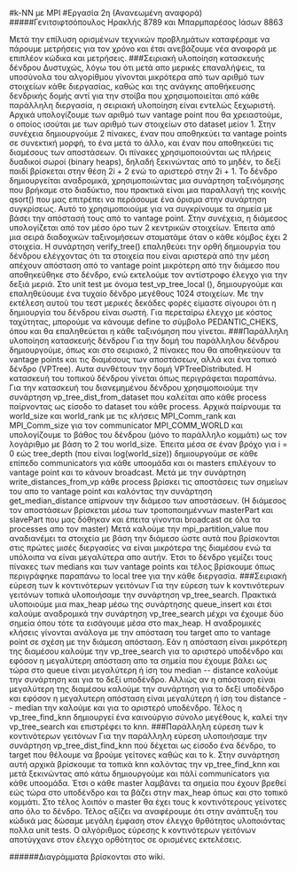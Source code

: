 #k-NN με MPI
#Εργασία 2η (Ανανεωμένη αναφορά)
#####Γενιτσιφτσόπουλος Ηρακλής 8789 και Μπαρμπαρέσος Ιάσων 8863

Μετά την επίλυση ορισμένων τεχνικών προβλημάτων καταφέραμε να πάρουμε
μετρήσεις για τον χρόνο και έτσι ανεβάζουμε νέα αναφορά με επιπλέον
κώδικα και μετρήσεις.
###Σειριακή υλοποίηση κατασκευής δένδρου
Δυστυχώς, λόγω του ότι μετά απο μερικές επαναλήψεις, τα υποσύνολα του
αλγορίθμου γίνονται μικρότερα από των αριθμό των στοιχείων κάθε διεργασίας,
καθώς και της ανάγκης αποθήκευσης δενδρικής δομής αντί για την στοίβα που
χρησιμοποιείται από κάθε παράλληλη διεργασία, η σειριακή υλοποίηση είναι
εντελώς ξεχωριστή.
Αρχικά υπολογίζουμε των αριθμό των vantage point που θα χρειαστούμε, ο οποίος
ισούται με των αριθμό των στοιχείων στο dataset μείον 1. Στην συνέχεια
δημιουργούμε 2 πίνακες, έναν που αποθηκεύει τα vantage points σε συνεκτική
μορφή, το ένα μετά το άλλο, και έναν που αποθηκεύει τις διαμέσους των
αποστάσεων. Οι πίνακες χρησιμοποιούνται ως πλήρεις δυαδικοί σωροί (binary
heaps), δηλαδή ξεκινώντας από το μηδέν, το δεξί παιδί βρίσκεται στην θέση 2i + 2
ενώ το αριστερό στην 2i + 1.
Το δένδρο δημιουργείται αναδρομικά, χρησιμοποιώντας μια συνάρτηση
ταξινόμησης που βρήκαμε στο διαδύκτιο, που πρακτικά είναι μια παραλλαγή της
κοινής qsort() που μας επιτρέπει να περάσουμε ένα όρισμα στην συνάρτηση
συγκρίσεως. Αυτό το χρησιμοποιούμε για να συγκρίνουμε τα σημεία με βάσει την
απόστασή τους από το vantage point. Στην συνέχεια, η διάμεσος υπολογίζεται από
τον μέσο όρο των 2 κεντρικών στοιχείων. Έπειτα από μια σειρά διαδοχικών
ταξινομήσεων σταματάμε όταν ο κάθε κόμβος έχει 2 στοιχεία.
Η συνάρτηση verify_tree() επαληθεύει την ορθή δημιουργία του δένδρου
ελέγχοντας ότι τα στοιχεία που είναι αριστερά από την μέση απέχουν απόσταση
από το vantage point μικρότερη από την διάμεσο που αποθηκεύθηκε στο δένδρο,
ενώ εκτελούμε τον αντίστροφο έλεγχο για την δεξιά μεριά.
Στο unit test με όνομα test_vp_tree_local (), δημιουργούμε και επαληθεύουμε ένα
τυχαίο δένδρο μεγέθους 1024 στοιχείων. Με την εκτέλεση αυτού του τεστ μερικές
δεκάδες φορές είμαστε σίγουροι ότι η δημιουργία του δένδρου είναι σωστή. Για
περεταίρω έλεγχο με κόστος ταχύτητας, μπορούμε να κάνουμε define το σύμβολο
PEDANTIC_CHEKS, όπου και θα επαληθεύεται η κάθε ταξινόμηση που γίνεται.
###Παράλληλη υλοποίηση κατασκευής δένδρου
Για την δομή του παράλληλου δένδρου δημιουργούμε, όπως και στο σειριακό,
2 πίνακες που θα αποθηκεύουν τα vantage points και τις διαμέσους των αποστάσεων,
αλλά και ένα τοπικό δένδρο (VPTree). Αυτα συνθέτουν την δομή VPTreeDistributed.
Η κατασκευή του τοπικού δένδρου γίνεται όπως περιγράφεται παραπάνω.
Για την κατασκευή του διανεμημένου δένδρου χρησιμοποιούμε την συνάρτηση
vp_tree_dist_from_dataset που καλείται απο κάθε process παίρνοντας ως είσοδο
το dataset του κάθε process. Αρχικά παίρνουμε τα world_size και world_rank
με τις κλήσεις MPI_Comm_rank και MPI_Comm_size για τον communicator
MPI_COMM_WORLD και υπολογίζουμε το βάθος του δένδρου (μόνο το παράλληλο κομμάτι)
ως τον λογάριθμο με βάση το 2 του world_size. Ἐπειτα μέσα σε έναν βρόχο για i = 0
εώς tree_depth (που είναι log(world_size)) δημιουργούμε σε κάθε επίπεδο communicators για
κάθε υποομάδα και οι masters επιλέγουν το vantage point και το κάνουν broadcast.
Μετά με την συνάρτηση write_distances_from_vp κάθε process βρίσκει τις αποστάσεις των
σημείων του απο το vantage point και καλόντας την συνάρτηση get_median_distance απίρνουν την
διάμεσο των αποστάσεων. (Η διάμεσος τον αποστάσεων βρίσκεται μέσω των τροποποιημέννων masterPart
και slavePart που μας δόθηκαν και έπειτα γίνονται broadcast σε όλα τα processes απο τον master)
Μετά καλούμε την mpi_partition_value που αναδιανέμει τα στοιχεία με βάση την διάμεσο ώστε
αυτά που βρίσκονται στις πρώτες μισές διεργασίες να είναι μικρότερα της διαμέσου ενώ
τα υπόλοιπα να είναι μεγαλύτερα απο αυτήν. Έτσι το δένδρο γεμίζει τους πίνακες των medians και
των vantage points και τέλος βρίσκουμε όπως περιγράφηκε παραπάνω το local tree για την
κάθε διεργασία.
###Σειριακή εύρεση των k κοντινότερων γειτόνων
Για την εύρεση των k κοντινότερων γειτόνων τοπικά υλοποιήσαμε την συνάρτηση
vp_tree_search. Πρακτικά υλοποιούμε μια max_heap μέσω της συνάρτησης queue_insert
και έτσι καλούμε αναδρομικά την συνάρτηση vp_tree_search μέχρι να έχουμε δύο σημεία
όπου τότε τα εισάγουμε μέσα στο max_heap. Η αναδρομικές κλήσεις γίνονται ανάλογα με
την απόσταση του target απο το vantage point σε σχέση με την διάμεση απόσταση.
Εάν η απόσταση είναι μικρότερη της διαμέσου καλούμε την vp_tree_search για το αριστερό
υποδένδρο και εφόσον η μεγαλύτερη απόσταση απο τα σημεία που έχουμε βάλει ως τώρα στο queue
είναι μεγαλύτερη ἠ ίση του median -- distance καλούμε την συνάρτηση και για το δεξί υποδένδρο.
Αλλιώς αν η απόσταση είναι μεγαλύτερη της διαμέσου καλούμε την συνάρτηση για το δεξί υποδένδρο
και εφόσον η μεγαλυτερη απόσταση είναι μεγαλύτερη ή ίση του distance -- median την καλούμε και για το αριστερό υποδένδρο. Τέλος η vp_tree_find_knn δημιουργεί ένα καινούργιο σύνολο μεγέθους k, καλεί την vp_tree_search και επιστρέφει το knn.
###Παράλληλη εύρεση των k κοντινότερων γειτόνων
Για την παράλληλη εύρεση υλοποιήσαμε την συνάρτηση vp_tree_dist_find_knn πού δέχεται ως είσοδο ένα
δένδρο, το target που θέλουμε να βρούμε γείτονες καθώς και το k.
Στην συνάρτηση αυτή αρχικά βρίσκουμε τα τοπικά knn καλόντας την vp_tree_find_knn και μετά ξεκινώντας
από κάτω δημιουργούμε και πάλί communicators για κάθε υποομάδα. Έτσι ο κάθε master λαμβάνει τα σημεία 
που έχουν βρεθεί εώς τώρα στο υποδένδρο και τα βάζει στην max_heap όπως και στο τοπικό κομμάτι.
Στο τέλος λοιπόν ο master θα έχει τους k κοντινότερους γείνοτες απο όλο το δένδρο.
Τέλος αξίζει να αναφέρουμε ότι στην ανάπτυξη του κώδικά μας δώσαμε μεγάλη έμφαση στον έλεγχο 
θρθότητος υλοποιόντας πολλα unit tests. Ο αλγόριθμος εύρεσης k κοντινότερων γειτόνων αποτύγχανε 
στον έλεγχο ορθότητος σε ορισμένες εκτελέσεις.


######Διαγράμματα βρίσκονται στο wiki.



